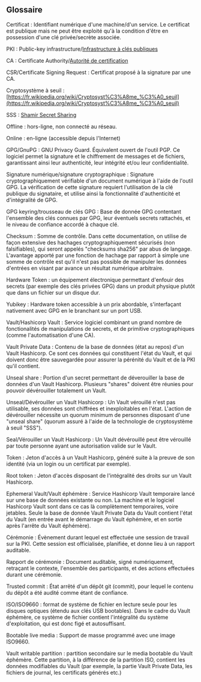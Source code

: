 ## Glossaire

Certificat : Identifiant numérique d'une machine/d'un service. Le certificat est publique mais ne peut être exploité qu'à la condition d'être en possession d'une clé privée/secrète associée.

PKI : Public-key infrastructure/[Infrastructure à clés publiques](https://fr.wikipedia.org/wiki/Infrastructure_%C3%A0_cl%C3%A9s_publiques)

CA : Certificate Authority/[Autorité de certification](https://fr.wikipedia.org/wiki/Autorit%C3%A9_de_certification)

CSR/Certificate Signing Request : Certificat proposé à la signature par une CA.

Cryptosystème à seuil : [https://fr.wikipedia.org/wiki/Cryptosyst%C3%A8me_%C3%A0_seuil](https://fr.wikipedia.org/wiki/Cryptosyst%C3%A8me_%C3%A0_seuil)

SSS : [Shamir Secret Sharing](https://fr.wikipedia.org/wiki/Partage_de_cl%C3%A9_secr%C3%A8te_de_Shamir)

Offline : hors-ligne, non connecté au réseau.

Online : en-ligne (accessible depuis l'Internet)

GPG/GnuPG : GNU Privacy Guard. Équivalent ouvert de l'outil PGP. Ce logiciel permet la signature et le chiffrement de messages et de fichiers, garantissant ainsi leur authenticité, leur intégrité et/ou leur confidentialité.

Signature numérique/signature cryptographique : Signature cryptographiquement vérifiable d'un document numérique à l'aide de l'outil GPG. La vérification de cette signature requiert l'utilisation de la clé publique du signataire, et utilise ainsi la fonctionnalité d'authenticité et d'intégralité de GPG.

GPG keyring/trousseau de clés GPG : Base de donnée GPG contentant l'ensemble des clés connues par GPG, leur éventuels secrets rattachés, et le niveau de confiance accordé à chaque clé.

Checksum : Somme de contrôle. Dans cette documentation, on utilise de façon extensive des hachages cryptographiquement sécurisés (non falsifiables), qui seront appelés "checksums sha256" par abus de langage. L'avantage apporté par une fonction de hachage par rapport à simple une somme de contrôle est qu'il n'est pas possible de manipuler les données d'entrées en visant par avance un résultat numérique arbitraire.

Hardware Token : un équipement électronique permettant d'enfouir des secrets (par exemple des clés privées GPG) dans un produit physique plutôt que dans un fichier sur un disque dur.

Yubikey : Hardware token accessible à un prix abordable, s'interfaçant nativement avec GPG en le branchant sur un port USB.

Vault/Hashicorp Vault : Service logiciel combinant un grand nombre de fonctionalités de manipulations de secrets, et de primitive cryptographiques (comme l'automatisation d'une CA).

Vault Private Data : Contenu de la base de données (état au repos) d'un Vault Hashicorp. Ce sont ces données qui constituent l'état du Vault, et qui doivent donc être sauvegardée pour assurer la pérénité du Vault et de la PKI qu'il contient.

Unseal share : Portion d'un secret permettant de déverouiller la base de données d'un Vault Hashicorp. Plusieurs "shares" doivent être réunies pour pouvoir dévérouiller totalement un Vault.

Unseal/Dévérouiller un Vault Hashicorp : Un Vault vérouillé n'est pas utilisable, ses données sont chiffrées et inexploitables en l'état. L'action de dévérouiller nécessite un quorum minimum de personnes disposant d'une "unseal share" (quorum assuré à l'aide de la technologie de cryptosystème à seuil "SSS").

Seal/Vérouiller un Vault Hashicorp : Un Vault dévérouillé peut être vérouillé par toute personne ayant une autorisation valide sur le Vault.

Token : Jeton d'accès à un Vault Hashicorp, généré suite à la preuve de son identité (via un login ou un certificat par exemple).

Root token : Jeton d'accès disposant de l'intégralité des droits sur un Vault Hashicorp.

Ephemeral Vault/Vault éphémère : Service Hashicorp Vault temporaire lancé sur une base de données existante ou non. La machine et le logiciel Hashicorp Vault sont dans ce cas là complètement temporaires, voire jetables. Seule la base de donnée Vault Private Data du Vault contient l'état du Vault (en entrée avant le démarrage du Vault éphémère, et en sortie après l'arrête du Vault éphémère).

Cérémonie : Évènement durant lequel est effectuée une session de travail sur la PKI. Cette session est officialisée, planifiée, et donne lieu à un rapport auditable.

Rapport de cérémonie : Document auditable, signé numériquement, retraçant le contexte, l'ensemble des participants, et des actions effectuées durant une cérémonie.

Trusted commit : État arrêté d'un dépôt git (commit), pour lequel le contenu du dépôt a été audité comme étant de confiance.

ISO/ISO9660 : format de système de fichier en lecture seule pour les disques optiques (étendu aux clés USB bootables). Dans le cadre du Vault éphémère, ce système de fichier contient l'intégralité du système d'exploitation, qui est donc figé et autosuffisant.

Bootable live media : Support de masse programmé avec une image ISO9660.

Vault writable partition : partition secondaire sur le media bootable du Vault éphémère. Cette partition, à la différence de la partition ISO, contient les données modifiables du Vault (par exemple, la partie Vault Private Data, les fichiers de journal, les certificats générés etc.)
